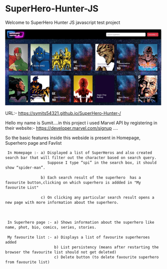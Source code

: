 # SuperHero-Hunter-JS

Welcome to SuperHero Hunter JS javascript test project 

![Homepage](./screenshot/homepage.JPG)

URL:- https://symits54321.github.io/SuperHero-Hunter-/

Hello my name is Sumit....in this project i used Marvel API by registering in their website:- https://developer.marvel.com/signup ....

So the basic features inside this webside is present in Homepage, Superhero page and Favlist

     In Homepage :- a) Displayed a list of SuperHeros and also created search bar that will filter out the character based on search query.
                       Suppose I type “spi” in the search box, it should show “spider-man”. 

                    b) Each search result of the superhero  has a favourite button,clicking on which superhero is addded in "My favourite List"

                    c) On clicking any particular search result opens a new page with more information about the superhero.



     In Superhero page :- a) Shows information about the superhero like name, phot, bio, comics, series, stories.

     My favourite list :- a) Displays a list of favourite superheroes added
                          b) List persistency (means after restarting the browser the favourite list should not get deleted)
                          c) Delete button (to delete favourite superhero from favourite list)


                          

